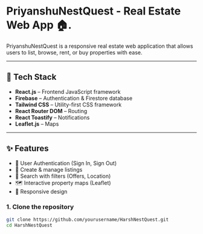 # PriyanshuNestQuest - Real Estate Web App 🏠.

PriyanshuNestQuest is a responsive real estate web application that allows users to list, browse, rent, or buy properties with ease.

---

## 🔧 Tech Stack

- **React.js** – Frontend JavaScript framework
- **Firebase** – Authentication & Firestore database
- **Tailwind CSS** – Utility-first CSS framework
- **React Router DOM** – Routing
- **React Toastify** – Notifications
- **Leaflet.js** – Maps

---

## ✨ Features

- 🔐 User Authentication (Sign In, Sign Out)
- 🏡 Create & manage listings
- 🔎 Search with filters (Offers, Location)
- 🗺️ Interactive property maps (Leaflet)
- 📱 Responsive design



### 1. Clone the repository

```bash
git clone https://github.com/yourusername/HarshNestQuest.git
cd HarshNestQuest

